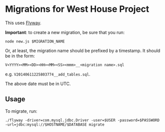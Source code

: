 # Migrations for West House Project

This uses [Flyway](http://flywaydb.org/).

**Important**: to create a new migration, be sure that you run:

```shell
node new.js $MIGRATION_NAME
```

Or, at least, the migration name should be prefixed by a timestamp. It should be in the form:

```
V<YYYY><MM><DD><HH><MM><SS><mmm>__<migration name>.sql
```

e.g. `V20140611225803774__add_tables.sql`.

The above date must be in UTC.

## Usage

To migrate, run:

```shell
./flyway -driver=com.mysql.jdbc.Driver -user=$USER -password=$PASSWORD -url=jdbc:mysql://$HOSTNAME/$DATABASE migrate
```